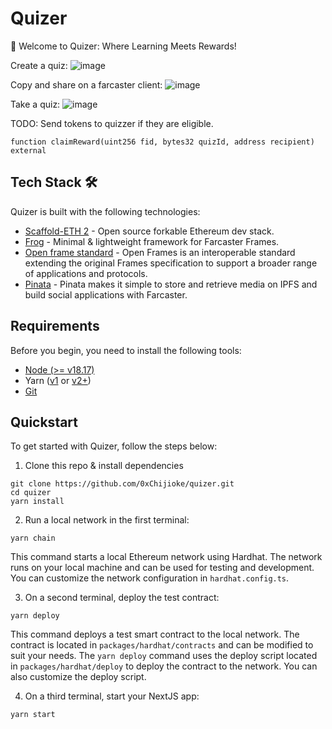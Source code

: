 # Quizer

🚀 Welcome to Quizer: Where Learning Meets Rewards!




Create a quiz:
![image](https://github.com/0xChijioke/quizer/assets/53488449/e81129c3-d483-40e6-ab4d-7ca5d0e624d4)




Copy and  share on a farcaster client:
![image](https://github.com/0xChijioke/quizer/assets/53488449/5172428a-385d-4af7-9c78-98872522aefe)



Take a quiz:
![image](https://github.com/0xChijioke/quizer/assets/53488449/edd13e79-8cf7-49d6-a223-ae7dd8d7c781)


TODO: Send tokens to quizzer if they are eligible.
```
function claimReward(uint256 fid, bytes32 quizId, address recipient) external
```


## Tech Stack 🛠️

Quizer is built with the following technologies:

- [Scaffold-ETH 2](https://github.com/scaffold-eth/scaffold-eth-2) - Open source forkable Ethereum dev stack.
- [Frog](https://frog.fm/) - Minimal & lightweight framework for Farcaster Frames.
- [Open frame standard](https://github.com/open-frames/standard) - Open Frames is an interoperable standard extending the original Frames specification to support a broader range of applications and protocols.
- [Pinata](https://github.com/balancer/balancer-sdk) - Pinata makes it simple to store and retrieve media on IPFS and build social applications with Farcaster.



## Requirements

Before you begin, you need to install the following tools:

- [Node (>= v18.17)](https://nodejs.org/en/download/)
- Yarn ([v1](https://classic.yarnpkg.com/en/docs/install/) or [v2+](https://yarnpkg.com/getting-started/install))
- [Git](https://git-scm.com/downloads)

## Quickstart

To get started with Quizer, follow the steps below:

1. Clone this repo & install dependencies

```
git clone https://github.com/0xChijioke/quizer.git
cd quizer
yarn install
```

2. Run a local network in the first terminal:

```
yarn chain
```

This command starts a local Ethereum network using Hardhat. The network runs on your local machine and can be used for testing and development. You can customize the network configuration in `hardhat.config.ts`.

3. On a second terminal, deploy the test contract:

```
yarn deploy
```

This command deploys a test smart contract to the local network. The contract is located in `packages/hardhat/contracts` and can be modified to suit your needs. The `yarn deploy` command uses the deploy script located in `packages/hardhat/deploy` to deploy the contract to the network. You can also customize the deploy script.

4. On a third terminal, start your NextJS app:

```
yarn start
```

